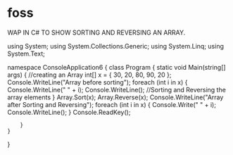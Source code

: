 # foss
WAP IN C# TO SHOW SORTING AND REVERSING AN ARRAY.

using System;
using System.Collections.Generic;
using System.Linq;
using System.Text;

namespace ConsoleApplication6
{
    class Program
    {
        static void Main(string[] args)
        {
            //creating an Array
            int[] x = { 30, 20, 80, 90, 20 };
            Console.WriteLine("Array before sorting");
            foreach (int i in x)
            {
                Console.WriteLine(" " + i);
                Console.WriteLine();
                //Sorting and Reversing the array elements
            }
                Array.Sort(x); Array.Reverse(x);
                Console.WriteLine("Array after Sorting and Reversing");
                foreach (int i in x)
                {
                    Console.Write(" " + i);
                Console.WriteLine();
            }
            Console.ReadKey();


        }
    }
}




